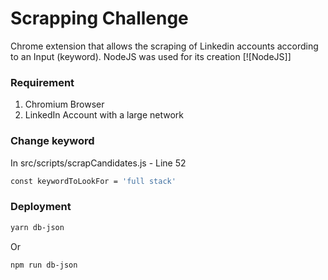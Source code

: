 # Scrapping Challenge
Chrome extension that allows the scraping of Linkedin accounts according to an Input (keyword). NodeJS was used for its creation
[![NodeJS]]

### Requirement 
 1. Chromium Browser
 2. LinkedIn Account with a large network

### Change keyword
In src/scripts/scrapCandidates.js - Line 52
```sh
const keywordToLookFor = 'full stack'
```

### Deployment
```sh
yarn db-json
```
Or
```sh
npm run db-json
```
